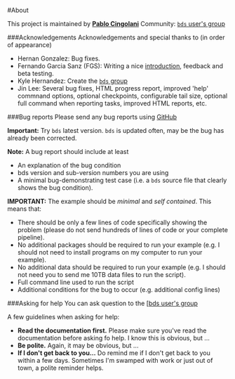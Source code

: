 #About

This project is maintained by **[Pablo Cingolani](http://www.linkedin.com/in/pablocingolani)**
Community: <a href="https://groups.google.com/d/forum/bds-users">`bds` user's group</a>

###Acknowledgements
Acknowledgements and special thanks to (in order of appearance)

-  Hernan Gonzalez: Bug fixes.
-  Fernando Garcia Sanz (FGS): Writing a nice <a href="bds_manual.html#intro">introduction</a>, feedback and beta testing.
-  Kyle Hernandez: Create the <a href="https://groups.google.com/d/forum/bds-users">`bds` group</a>
-  Jin Lee: Several bug fixes, HTML progress report, improved 'help' commnand options, optional checkpoints, configurable tail size, optional full command when reporting tasks, improved HTML reports, etc.

###Bug reports
Please send any bug reports using [GitHub](https://github.com/pcingola/bds/issues)

**Important:** Try `bds` latest version. `bds` is updated often, may be the bug has already been corrected.

**Note:** A bug report should include at least

-  An explanation of the bug condition
-  bds version and sub-version numbers you are using
-  A minimal bug-demonstrating test case (i.e. a <code>bds</code> source file that clearly shows the bug condition).

**IMPORTANT:** The example should be <i>minimal</i> and <i>self contained</i>.
This means that:

-  There should be only a few lines of code specifically showing the problem (please do not send hundreds of lines of code or your complete pipeline).
-  No additional packages should be required to run your example (e.g. I should not need to install programs on my computer to run your example).
-  No additional data should be required to run your example (e.g. I should not need you to send me 10TB data files to run the script).
-  Full command line used to run the script
-  Additional conditions for the bug to occur (e.g. additional config lines)

###Asking for help
You can ask question to the [<a href="https://groups.google.com/d/forum/bds-users">bds user's group</a>

A few guidelines when asking for help:

-  **Read the documentation first.** Please make sure you've read the documentation before asking fo help. I know this is obvious, but ...
-  **Be polite.** Again, it may be obvious, but ...
-  **If I don't get back to you...** Do remind me if I don't get back to you within a few days. Sometimes I'm swamped with work or just out of town, a polite reminder helps.

